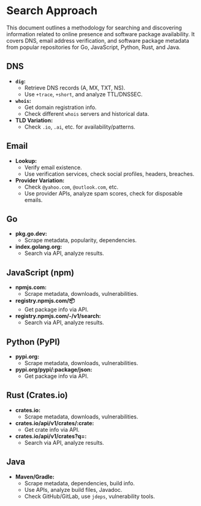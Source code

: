 # Search Approach

This document outlines a methodology for searching and discovering information
related to online presence and software package availability.
It covers DNS, email address verification, and software package metadata from
popular repositories for Go, JavaScript, Python, Rust, and Java.

## DNS

- **`dig`:**
    - Retrieve DNS records (A, MX, TXT, NS).
    - Use `+trace`, `+short`, and analyze TTL/DNSSEC.
- **`whois`:**
    - Get domain registration info.
    - Check different `whois` servers and historical data.
- **TLD Variation:**
    - Check `.io`, `.ai`, etc. for availability/patterns.

## Email

- **Lookup:**
    - Verify email existence.
    - Use verification services, check social profiles, headers, breaches.
- **Provider Variation:**
    - Check `@yahoo.com`, `@outlook.com`, etc.
    - Use provider APIs, analyze spam scores, check for disposable emails.

## Go

- **pkg.go.dev:**
    - Scrape metadata, popularity, dependencies.
- **index.golang.org:**
    - Search via API, analyze results.

## JavaScript (npm)

- **npmjs.com:**
    - Scrape metadata, downloads, vulnerabilities.
- **registry.npmjs.com/:package:**
    - Get package info via API.
- **registry.npmjs.com/-/v1/search:**
    - Search via API, analyze results.

## Python (PyPI)

- **pypi.org:**
    - Scrape metadata, downloads, vulnerabilities.
- **pypi.org/pypi/:package/json:**
    - Get package info via API.

## Rust (Crates.io)

- **crates.io:**
    - Scrape metadata, downloads, vulnerabilities.
- **crates.io/api/v1/crates/:crate:**
    - Get crate info via API.
- **crates.io/api/v1/crates?q=:**
    - Search via API, analyze results.

## Java

- **Maven/Gradle:**
    - Scrape metadata, dependencies, build info.
    - Use APIs, analyze build files, Javadoc.
    - Check GitHub/GitLab, use `jdeps`, vulnerability tools.
